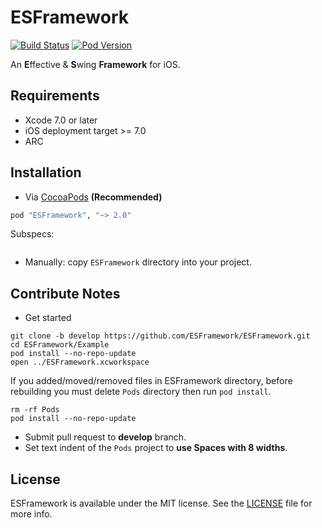 # ESFramework

[![Build Status](https://travis-ci.org/ESFramework/ESFramework.svg)](https://travis-ci.org/ESFramework/ESFramework)
[![Pod Version](http://img.shields.io/cocoapods/v/ESFramework.svg)](http://cocoadocs.org/docsets/ESFramework)

An **E**ffective & **S**wing **Framework** for iOS.

## Requirements

* Xcode 7.0 or later
* iOS deployment target >= 7.0
* ARC

## Installation

* Via [CocoaPods](http://cocoapods.org) **(Recommended)**

```ruby
pod "ESFramework", "~> 2.0"
```

Subspecs:

```
```

* Manually: copy `ESFramework` directory into your project.

## Contribute Notes

* Get started

```shell
git clone -b develop https://github.com/ESFramework/ESFramework.git
cd ESFramework/Example
pod install --no-repo-update
open ../ESFramework.xcworkspace
```

If you added/moved/removed files in ESFramework directory,
before rebuilding you must delete `Pods` directory then run `pod install`.

```shell
rm -rf Pods
pod install --no-repo-update
```

* Submit pull request to **develop** branch.
* Set text indent of the `Pods` project to **use Spaces with 8 widths**.

## License

ESFramework is available under the MIT license. See the [LICENSE](LICENSE) file for more info.
